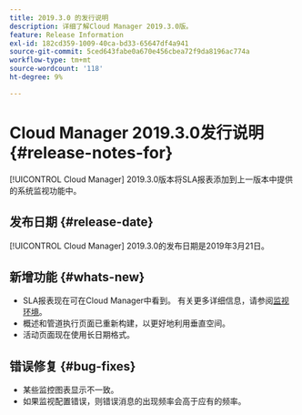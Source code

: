 ```yaml
---
title: 2019.3.0 的发行说明
description: 详细了解Cloud Manager 2019.3.0版。
feature: Release Information
exl-id: 182cd359-1009-40ca-bd33-65647df4a941
source-git-commit: 5ced643fabe0a670e456cbea72f9da8196ac774a
workflow-type: tm+mt
source-wordcount: '118'
ht-degree: 9%

---
```


# Cloud Manager 2019.3.0发行说明 {#release-notes-for}

[!UICONTROL Cloud Manager] 2019.3.0版本将SLA报表添加到上一版本中提供的系统监视功能中。

## 发布日期 {#release-date}

[!UICONTROL Cloud Manager] 2019.3.0的发布日期是2019年3月21日。

## 新增功能 {#whats-new}

* SLA报表现在可在Cloud Manager中看到。 有关更多详细信息，请参阅[监视环境](/help/using/monitoring-environments.md)。
* 概述和管道执行页面已重新构建，以更好地利用垂直空间。
* 活动页面现在使用长日期格式。

## 错误修复 {#bug-fixes}

* 某些监控图表显示不一致。
* 如果监视配置错误，则错误消息的出现频率会高于应有的频率。
